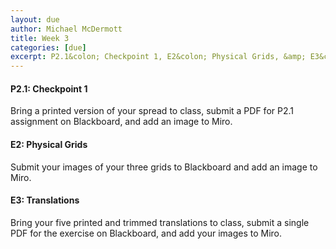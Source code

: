 ```yaml
---
layout: due
author: Michael McDermott
title: Week 3
categories: [due]
excerpt: P2.1&colon; Checkpoint 1, E2&colon; Physical Grids, &amp; E3&colon; Translations
---
```

#### P2.1: Checkpoint 1
Bring a printed version of your spread to class, submit a PDF for P2.1 assignment on Blackboard, and add an image to Miro.

#### E2: Physical Grids
Submit your images of your three grids to Blackboard and add an image to Miro.

#### E3: Translations
Bring your five printed and trimmed translations to class, submit a single PDF for the exercise on Blackboard, and add your images to Miro.
